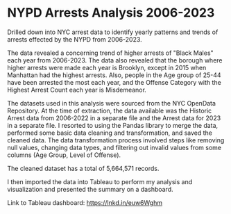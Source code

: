 # NYPD Arrests Analysis 2006-2023

Drilled down into NYC arrest data to identify yearly patterns and trends of arrests effected by the NYPD from 2006-2023.

The data revealed a concerning trend of higher arrests of "Black Males" each year from 2006-2023. The data also revealed that the borough where higher arrests were made each year is Brooklyn, except in 2015 when Manhattan had the highest arrests.
Also, people in the Age group of 25-44 have been arrested the most each year, and the Offense Category with the Highest Arrest Count each year is Misdemeanor.

The datasets used in this analysis were sourced from the NYC OpenData Repository. At the time of extraction, the data available was the Historic Arrest data from 2006-2022 in a separate file and the Arrest data for 2023 in a separate file. I resorted to using the Pandas library to merge the data, performed some basic data cleaning and transformation, and saved the cleaned data.
The data transformation process involved steps like removing null values, changing data types, and filtering out invalid values from some columns (Age Group, Level of Offense). 

The cleaned dataset has a total of 5,664,571 records.

I then imported the data into Tableau to perform my analysis and visualization and presented the summary on a dashboard.

Link to Tableau dashboard: https://lnkd.in/euw6Wghm
